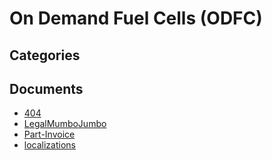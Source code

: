 # On Demand Fuel Cells (ODFC)

## Categories


## Documents
- [404](404.md)
- [LegalMumboJumbo](LegalMumboJumbo.md)
- [Part-Invoice](Part-Invoice.md)
- [localizations](localizations.md)